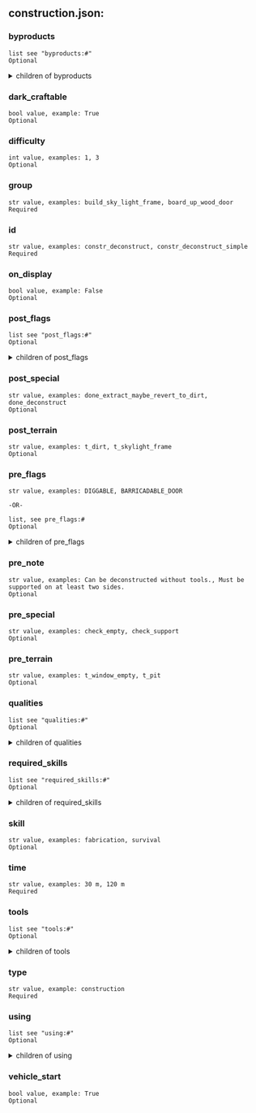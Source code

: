 
## construction.json:

### byproducts 
 ```
 list see "byproducts:#"
 Optional 
```

 <details> 
 <summary> children of byproducts </summary> 

 ### byproducts:# 

 ```
 dict see "byproducts:#:" values
 Required 
```


 <details> 
 <summary> children of byproducts:# </summary> 

 ### byproducts:#:charges 

 ```
 list see "byproducts:#:charges:#"
 Optional 
```


 <details> 
 <summary> children of byproducts:#:charges </summary> 

 ### byproducts:#:charges:# 

 ```
 int value, examples: 15, 300
 Required 
```



 ### byproducts:#:count 

 ```
 list see "byproducts:#:count:#"
 Optional 
```


 <details> 
 <summary> children of byproducts:#:count </summary> 

 ### byproducts:#:count:# 

 ```
 int value, examples: 1, 0
 Required 
```



 ### byproducts:#:item 

 ```
 str value, examples: straw_pile, duct_tape
 Required 
```



 </details>
</summary>


 </details>
</summary>


 </details>
</summary>

 ### category 

 ```
 str value, examples: CONSTRUCT, FURN
 Required 
```


 ### components 

 ```
 list see "components:#"
 Optional 
```


 <details> 
 <summary> children of components </summary> 

 ### components:# 

 ```
 list see "components:#:#"
 Required 
```


 <details> 
 <summary> children of components:# </summary> 

 ### components:#:# 

 ```
 list see "components:#:#:#"
 Required 
```


 <details> 
 <summary> children of components:#:# </summary> 

 ### components:#:#:# 

 ```
 str value, examples: 2x4, nail
 Required 
```



 </details>
</summary>


 </details>
</summary>


 </details>
</summary>


 </details>
</summary>

 ### dark_craftable 

 ```
 bool value, example: True
 Optional 
```


 ### difficulty 

 ```
 int value, examples: 1, 3
 Optional 
```


 ### group 

 ```
 str value, examples: build_sky_light_frame, board_up_wood_door
 Required 
```


 ### id 

 ```
 str value, examples: constr_deconstruct, constr_deconstruct_simple
 Required 
```


 ### on_display 

 ```
 bool value, example: False
 Optional 
```


 ### post_flags 

 ```
 list see "post_flags:#"
 Optional 
```


 <details> 
 <summary> children of post_flags </summary> 

 ### post_flags:# 

 ```
 str value, example: keep_items
 Required 
```



 </details>
</summary>


 </details>
</summary>

 ### post_special 

 ```
 str value, examples: done_extract_maybe_revert_to_dirt, done_deconstruct
 Optional 
```


 ### post_terrain 

 ```
 str value, examples: t_dirt, t_skylight_frame
 Optional 
```


 ### pre_flags 

 ```
 str value, examples: DIGGABLE, BARRICADABLE_DOOR 

-OR-

 list, see pre_flags:#
 Optional 
```


 <details> 
 <summary> children of pre_flags </summary> 

 ### pre_flags:# 

 ```
 str value, examples: FLAT, DIGGABLE
 Optional 
```



 </details>
</summary>


 </details>
</summary>

 ### pre_note 

 ```
 str value, examples: Can be deconstructed without tools., Must be supported on at least two sides.
 Optional 
```


 ### pre_special 

 ```
 str value, examples: check_empty, check_support
 Optional 
```


 ### pre_terrain 

 ```
 str value, examples: t_window_empty, t_pit
 Optional 
```


 ### qualities 

 ```
 list see "qualities:#"
 Optional 
```


 <details> 
 <summary> children of qualities </summary> 

 ### qualities:# 

 ```
 list see "qualities:#:#"
 Required 
```


 <details> 
 <summary> children of qualities:# </summary> 

 ### qualities:#:# 

 ```
 dict, see "qualities:#:#:" values
 Optional 
```


 <details> 
 <summary> children of qualities:#:# </summary> 

 ### qualities:#:#:id 

 ```
 str value, examples: HAMMER, DIG
 Required 
```



 ### qualities:#:#:level 

 ```
 int value, examples: 2, 1
 Required 
```



 ### qualities:#:id 

 ```
 str value, examples: CUT, HAMMER
 Optional 
```



 ### qualities:#:level 

 ```
 int value, examples: 1, 2
 Optional 
```



 </details>
</summary>


 </details>
</summary>


 </details>
</summary>

 ### required_skills 

 ```
 list see "required_skills:#"
 Optional 
```


 <details> 
 <summary> children of required_skills </summary> 

 ### required_skills:# 

 ```
 list see "required_skills:#:#"
 Required 
```


 <details> 
 <summary> children of required_skills:# </summary> 

 ### required_skills:#:# 

 ```
 str value, examples: fabrication, survival
 Required 
```



 </details>
</summary>


 </details>
</summary>


 </details>
</summary>

 ### skill 

 ```
 str value, examples: fabrication, survival
 Optional 
```


 ### time 

 ```
 str value, examples: 30 m, 120 m
 Required 
```


 ### tools 

 ```
 list see "tools:#"
 Optional 
```


 <details> 
 <summary> children of tools </summary> 

 ### tools:# 

 ```
 list see "tools:#:#"
 Required 
```


 <details> 
 <summary> children of tools:# </summary> 

 ### tools:#:# 

 ```
 str value, examples: paint_brush, chipper 

-OR-

 list
 Required 
```


 <details> 
 <summary> children of tools:#:# </summary> 

 ### tools:#:#:# 

 ```
 str value, examples: con_mix, oxy_torch
 Optional 
```



 </details>
</summary>


 </details>
</summary>


 </details>
</summary>


 </details>
</summary>

 ### type 

 ```
 str value, example: construction
 Required 
```


 ### using 

 ```
 list see "using:#"
 Optional 
```


 <details> 
 <summary> children of using </summary> 

 ### using:# 

 ```
 list see "using:#:#"
 Required 
```


 <details> 
 <summary> children of using:# </summary> 

 ### using:#:# 

 ```
 str value, example: welding_standard
 Required 
```



 </details>
</summary>


 </details>
</summary>


 </details>
</summary>

 ### vehicle_start 

 ```
 bool value, example: True
 Optional 
```


